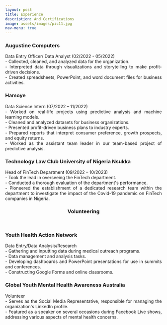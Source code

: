 ```yaml
---
layout: post
title: Experience
description: And Certifications
image: assets/images/pic11.jpg
nav-menu: true
---
```


<!-- Main -->
<div id="main" class="alt">

<!-- One -->
<section id="one">
        <div class="row">
            <div class="6u 12u$(small)">
                <h3>Augustine Computers</h3>
                <p style="text-align: justify;">
                    Data Entry Officer/ Data Analyst (02/2022 - 05/2022)<br>
                    - Collected, cleaned, and analyzed data for the organization.<br>
                    - Interpreted data through visualizations and storytelling to make profit-driven decisions.<br>
                    - Created spreadsheets, PowerPoint, and word document files for business activities.
                </p>
            </div>
            <div class="6u$ 12u$(small)">
                <h3>Hamoye</h3>
                <p style="text-align: justify;">
                    Data Science Intern (07/2022 – 11/2022)<br>
                    - Worked on real-life projects using predictive analysis and machine learning models.<br>
                    - Cleaned and analyzed datasets for business organizations.<br>
                    - Presented profit-driven business plans to industry experts.<br>
                    - Prepared reports that interpret consumer preference, growth prospects, and equity returns.<br>
                    - Worked as the assistant team leader in our team-based project of predictive analysis.
                </p>
            </div>
            <div class="6u$ 12u$(small)">
                <h3>Technology Law Club University of Nigeria Nsukka</h3>
                <p style="text-align: justify;">
                    Head of FinTech Department (09/2022 – 10/2023)<br>
                    - Took the lead in overseeing the FinTech department.<br>
                    - Conducted a thorough evaluation of the department's performance.<br>
                    - Pioneered the establishment of a dedicated research team within the department to investigate the impact of the Covid-19 pandemic on FinTech companies in Nigeria.
                </p>
            </div>
        </div>
        <section id="one">
            <div class="inner">
                <header class="major">
                    <h1>Volunteering</h1>
                </header>
                <!-- Break -->
                <div class="row">
                    <div class="6u 12u$(small)">
                        <h3>Youth Health Action Network</h3>
                        <p style="text-align: justify;">
                            Data Entry/Data Analysis/Research<br>
                            - Gathering and inputting data during medical outreach programs.<br>
                            - Data management and analysis tasks.<br>
                            - Developing dashboards and PowerPoint presentations for use in summits and conferences.<br>
                            - Constructing Google Forms and online classrooms.
                        </p>
                    </div>
                    <div class="6u$ 12u$(small)">
                        <h3>Global Youth Mental Health Awareness Australia</h3>
                        <p style="text-align: justify;">
                            Volunteer<br>
                            - Serves as the Social Media Representative, responsible for managing the organization's LinkedIn profile.<br>
                            - Featured as a speaker on several occasions during Facebook Live shows, addressing various aspects of mental health concerns.
                        </p>
                    </div>
                </div>
            </div>
        </section>
    </div>
</section>
